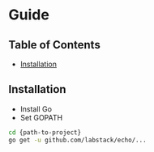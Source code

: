 # Guide

## Table of Contents
* [Installation](#installation)

## Installation
- Install Go
- Set GOPATH
```zsh
cd {path-to-project}
go get -u github.com/labstack/echo/...
```

##